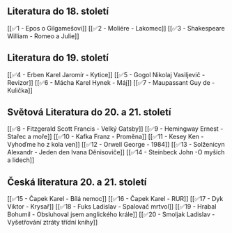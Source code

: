 ## Literatura do 18. století
[[✅1 - Epos o Gilgamešovi]]
[[✅2 - Moliére - Lakomec]]
[[✅3 - Shakespeare William - Romeo a Julie]]
## Literatura do 19. století
[[✅4 - Erben Karel Jaromír - Kytice]]
[[✅5 - Gogol Nikolaj Vasiljevič - Revizor]]
[[✅6 - Mácha Karel Hynek - Máj]]
[[✅7 - Maupassant Guy de - Kulička]]
## Světová Literatura do 20. a 21. století
[[✅8 - Fitzgerald Scott Francis - Velký Gatsby]]
[[✅9 - Hemingway Ernest - Stařec a moře]]
[[✅10 - Kafka Franz - Proměna]]
[[✅11 - Kesey Ken - Vyhoďme ho z kola ven]]
[[✅12 - Orwell George - 1984]]
[[✅13 - Solženicyn Alexandr - Jeden den Ivana Děnisoviče]]
[[✅14 - Steinbeck John -O myších a lidech]]
## Česká literatura 20. a 21. století
[[✅15 - Čapek Karel - Bílá nemoc]]
[[✅16 - Čapek Karel - RUR]]
[[✅17 - Dyk Viktor - Krysař]]
[[✅18 - Fuks Ladislav - Spalovač mrtvol]]
[[✅19 - Hrabal Bohumil - Obsluhoval jsem anglického krále]]
[[✅20 - Smoljak Ladislav - Vyšetřování ztráty třídní knihy]]